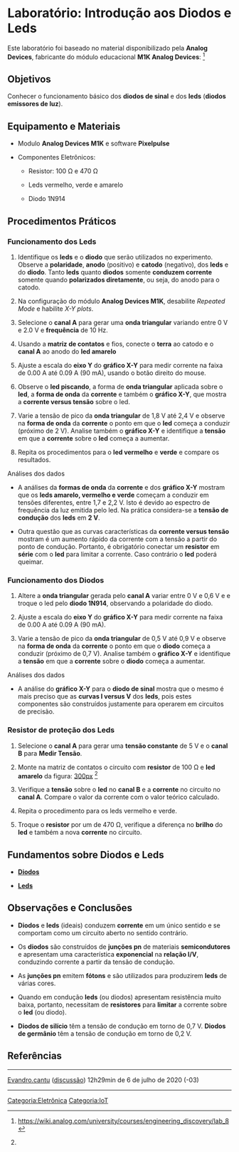 # Laboratório: Introdução aos Diodos e Leds

Este laboratório foi baseado no material disponibilizado pela **Analog Devices**, fabricante do módulo educacional **M1K Analog Devices**: [^1]

## Objetivos

Conhecer o funcionamento básico dos **diodos de sinal** e dos **leds** (**diodos emissores de luz**).

## Equipamento e Materiais

- Modulo **Analog Devices M1K** e software **Pixelpulse**
- Componentes Eletrônicos:
  - Resistor: 100 Ω e 470 Ω
  - Leds vermelho, verde e amarelo
  - Diodo 1N914

## Procedimentos Práticos

### Funcionamento dos Leds

1.  Identifique os **leds** e o **diodo** que serão utilizados no experimento. Observe a **polaridade**, **anodo** (positivo) e **catodo** (negativo), dos **leds** e do **diodo**. Tanto **leds** quanto **diodos** somente **conduzem corrente** somente quando **polarizados diretamente**, ou seja, do anodo para o catodo.
2.  Na configuração do módulo **Analog Devices M1K**, desabilite *Repeated Mode* e habilite *X-Y plots*.
3.  Selecione o **canal A** para gerar uma **onda triangular** variando entre 0 V e 2.0 V e **frequência** de 10 Hz.
4.  Usando a **matriz de contatos** e fios, conecte o **terra** ao catodo e o **canal A** ao anodo do **led amarelo**
5.  Ajuste a escala do **eixo Y** do **gráfico X-Y** para medir corrente na faixa de 0.00 A até 0.09 A (90 mA), usando o botão direito do mouse.
6.  Observe o **led piscando**, a forma de **onda triangular** aplicada sobre o **led**, a **forma de onda** da **corrente** e também o **gráfico X-Y**, que mostra a **corrente versus tensão** sobre o led.
7.  Varie a tensão de pico da **onda triangular** de 1,8 V até 2,4 V e observe na **forma de onda** da **corrente** o ponto em que o **led** começa a conduzir (próximo de 2 V). Analise também o **gráfico X-Y** e identifique a **tensão** em que a **corrente** sobre o **led** começa a aumentar.
8.  Repita os procedimentos para o **led vermelho** e **verde** e compare os resultados.

Análises dos dados  

- A análises da **formas de onda** da **corrente** e dos **gráfico X-Y** mostram que os **leds amarelo, vermelho e verde** começam a conduzir em tensões diferentes, entre 1,7 e 2,2 V. Isto é devido ao espectro de frequência da luz emitida pelo led. Na prática considera-se a **tensão de condução** dos **leds** em **2 V**.
- Outra questão que as curvas características da **corrente versus tensão** mostram é um aumento rápido da corrente com a tensão a partir do ponto de condução. Portanto, é obrigatório conectar um **resistor** em **série** com o **led** para limitar a corrente. Caso contrário o **led** poderá queimar.

### Funcionamento dos Diodos

1.  Altere a **onda triangular** gerada pelo **canal A** variar entre 0 V e 0,6 V e e troque o led pelo **diodo 1N914**, observando a polaridade do diodo.
2.  Ajuste a escala do **eixo Y** do **gráfico X-Y** para medir corrente na faixa de 0.00 A até 0.09 A (90 mA).
3.  Varie a tensão de pico da **onda triangular** de 0,5 V até 0,9 V e observe na **forma de onda** da **corrente** o ponto em que o **diodo** começa a conduzir (próximo de 0,7 V). Analise também o **gráfico X-Y** e identifique a **tensão** em que a **corrente** sobre o **diodo** começa a aumentar.

Análises dos dados  

- A análise do **gráfico X-Y** para o **diodo de sinal** mostra que o mesmo é mais preciso que as **curvas I versus V** dos **leds**, pois estes componentes são construídos justamente para operarem em circuitos de precisão.

### Resistor de proteção dos Leds

1.  Selecione o **canal A** para gerar uma **tensão constante** de 5 V e o **canal B** para **Medir Tensão**.
2.  Monte na matriz de contatos o circuito com **resistor** de 100 Ω e **led amarelo** da figura: <a href="Arquivo:lab_led.png" class="wikilink" title="300px">300px</a> [^2]
3.  Verifique a **tensão** sobre o **led** no **canal B** e a **corrente** no circuito no **canal A**. Compare o valor da corrente com o valor teórico calculado.
4.  Repita o procedimento para os leds vermelho e verde.
5.  Troque o **resistor** por um de 470 Ω, verifique a diferença no **brilho** do **led** e também a nova **corrente** no circuito.

## Fundamentos sobre Diodos e Leds

- **<a href="Diodos" class="wikilink" title="Diodos">Diodos</a>**
- **<a href="Leds" class="wikilink" title="Leds">Leds</a>**

## Observações e Conclusões

- **Diodos** e **leds** (ideais) conduzem **corrente** em um único sentido e se comportam como um circuito aberto no sentido contrário.
- Os **diodos** são construídos de **junções pn** de materiais **semicondutores** e apresentam uma característica **exponencial** na **relação I/V**, conduzindo corrente a partir da tensão de condução.
- As **junções pn** emitem **fótons** e são utilizados para produzirem **leds** de várias cores.
- Quando em condução **leds** (ou diodos) apresentam resistência muito baixa, portanto, necessitam de **resistores** para **limitar** a corrente sobre o **led** (ou diodo).
- **Diodos de silício** têm a tensão de condução em torno de 0,7 V. **Diodos de germânio** têm a tensão de condução em torno de 0,2 V.

## Referências

<references />

------------------------------------------------------------------------

<a href="Usuário:Evandro.cantu" class="wikilink" title="Evandro.cantu">Evandro.cantu</a> (<a href="Usuário_Discussão:Evandro.cantu" class="wikilink" title="discussão">discussão</a>) 12h29min de 6 de julho de 2020 (-03)

------------------------------------------------------------------------

<a href="Categoria:Eletrônica" class="wikilink" title="Categoria:Eletrônica">Categoria:Eletrônica</a> <a href="Categoria:IoT" class="wikilink" title="Categoria:IoT">Categoria:IoT</a>

[^1]: <https://wiki.analog.com/university/courses/engineering_discovery/lab_8>

[^2]:
